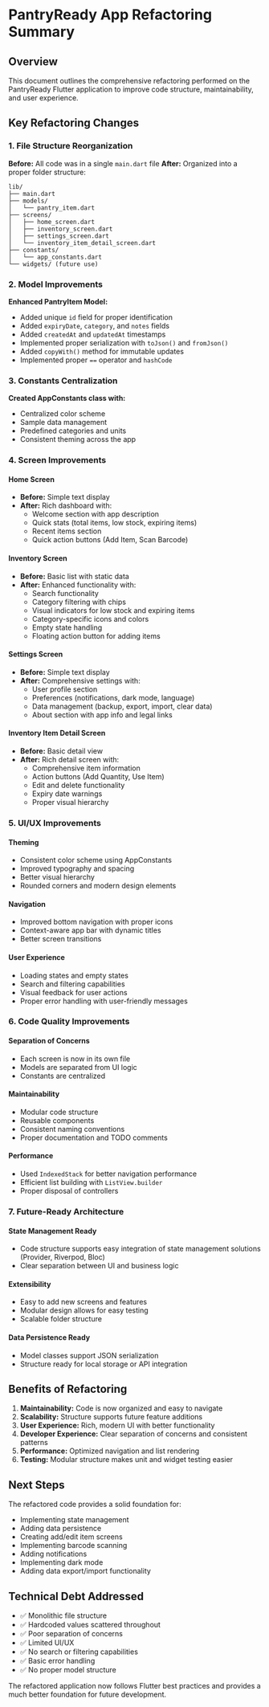 # PantryReady App Refactoring Summary

## Overview
This document outlines the comprehensive refactoring performed on the PantryReady Flutter application to improve code structure, maintainability, and user experience.

## Key Refactoring Changes

### 1. **File Structure Reorganization**
**Before:** All code was in a single `main.dart` file
**After:** Organized into a proper folder structure:

```
lib/
├── main.dart
├── models/
│   └── pantry_item.dart
├── screens/
│   ├── home_screen.dart
│   ├── inventory_screen.dart
│   ├── settings_screen.dart
│   └── inventory_item_detail_screen.dart
├── constants/
│   └── app_constants.dart
└── widgets/ (future use)
```

### 2. **Model Improvements**
**Enhanced PantryItem Model:**
- Added unique `id` field for proper identification
- Added `expiryDate`, `category`, and `notes` fields
- Added `createdAt` and `updatedAt` timestamps
- Implemented proper serialization with `toJson()` and `fromJson()`
- Added `copyWith()` method for immutable updates
- Implemented proper `==` operator and `hashCode`

### 3. **Constants Centralization**
**Created AppConstants class with:**
- Centralized color scheme
- Sample data management
- Predefined categories and units
- Consistent theming across the app

### 4. **Screen Improvements**

#### Home Screen
- **Before:** Simple text display
- **After:** Rich dashboard with:
  - Welcome section with app description
  - Quick stats (total items, low stock, expiring items)
  - Recent items section
  - Quick action buttons (Add Item, Scan Barcode)

#### Inventory Screen
- **Before:** Basic list with static data
- **After:** Enhanced functionality with:
  - Search functionality
  - Category filtering with chips
  - Visual indicators for low stock and expiring items
  - Category-specific icons and colors
  - Empty state handling
  - Floating action button for adding items

#### Settings Screen
- **Before:** Simple text display
- **After:** Comprehensive settings with:
  - User profile section
  - Preferences (notifications, dark mode, language)
  - Data management (backup, export, import, clear data)
  - About section with app info and legal links

#### Inventory Item Detail Screen
- **Before:** Basic detail view
- **After:** Rich detail screen with:
  - Comprehensive item information
  - Action buttons (Add Quantity, Use Item)
  - Edit and delete functionality
  - Expiry date warnings
  - Proper visual hierarchy

### 5. **UI/UX Improvements**

#### Theming
- Consistent color scheme using AppConstants
- Improved typography and spacing
- Better visual hierarchy
- Rounded corners and modern design elements

#### Navigation
- Improved bottom navigation with proper icons
- Context-aware app bar with dynamic titles
- Better screen transitions

#### User Experience
- Loading states and empty states
- Search and filtering capabilities
- Visual feedback for user actions
- Proper error handling with user-friendly messages

### 6. **Code Quality Improvements**

#### Separation of Concerns
- Each screen is now in its own file
- Models are separated from UI logic
- Constants are centralized

#### Maintainability
- Modular code structure
- Reusable components
- Consistent naming conventions
- Proper documentation and TODO comments

#### Performance
- Used `IndexedStack` for better navigation performance
- Efficient list building with `ListView.builder`
- Proper disposal of controllers

### 7. **Future-Ready Architecture**

#### State Management Ready
- Code structure supports easy integration of state management solutions (Provider, Riverpod, Bloc)
- Clear separation between UI and business logic

#### Extensibility
- Easy to add new screens and features
- Modular design allows for easy testing
- Scalable folder structure

#### Data Persistence Ready
- Model classes support JSON serialization
- Structure ready for local storage or API integration

## Benefits of Refactoring

1. **Maintainability:** Code is now organized and easy to navigate
2. **Scalability:** Structure supports future feature additions
3. **User Experience:** Rich, modern UI with better functionality
4. **Developer Experience:** Clear separation of concerns and consistent patterns
5. **Performance:** Optimized navigation and list rendering
6. **Testing:** Modular structure makes unit and widget testing easier

## Next Steps

The refactored code provides a solid foundation for:
- Implementing state management
- Adding data persistence
- Creating add/edit item screens
- Implementing barcode scanning
- Adding notifications
- Implementing dark mode
- Adding data export/import functionality

## Technical Debt Addressed

- ✅ Monolithic file structure
- ✅ Hardcoded values scattered throughout
- ✅ Poor separation of concerns
- ✅ Limited UI/UX
- ✅ No search or filtering capabilities
- ✅ Basic error handling
- ✅ No proper model structure

The refactored application now follows Flutter best practices and provides a much better foundation for future development. 